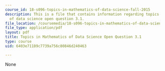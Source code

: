 ```yaml
---
course_id: 18-s096-topics-in-mathematics-of-data-science-fall-2015
description: This is a file that contains information regarding topics in mathematics
  of data science open question 3.1.
file_location: /coursemedia/18-s096-topics-in-mathematics-of-data-science-fall-2015/6403e71189c7739a756c80846d240463_MIT18_S096F15_Open3.1.pdf
file_type: application/pdf
layout: pdf
title: Topics in Mathematics of Data Science Open Question 3.1
type: course
uid: 6403e71189c7739a756c80846d240463

---
```

None
